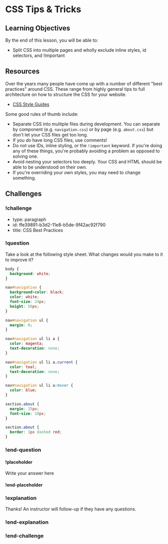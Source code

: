 # CSS Tips & Tricks

## Learning Objectives

By the end of this lesson, you will be able to:

* Split CSS into multiple pages and wholly exclude inline styles, id selectors, and !important

## Resources

Over the years many people have come up with a number of different "best practices" around CSS. These range from highly general tips to full architecture on how to structure the CSS for your website.

* [CSS Style Guides](https://css-tricks.com/css-style-guides/)

Some good rules of thumb include:

* Separate CSS into multiple files during development. You can separate by component (e.g. `navigation.css`) or by page (e.g. `about.css`) but don't let your CSS files get too long.
* If you _do_ have long CSS files, use comments!
* Do not use IDs, inline styling, or the `!important` keyword. If you're doing any of these things, you're probably avoiding a problem as opposed to solving one.
* Avoid nesting your selectors too deeply. Your CSS and HTML should be able to be understood on their own.
* If you're overriding your _own_ styles, you may need to change something.

## Challenges

<!-- Question -->

### !challenge

* type: paragraph
* id: ffe39891-b3d2-11e8-b5de-9f42ac92f790
* title: CSS Best Practices

### !question

Take a look at the following style sheet. What changes would you make to it to improve it?

```css
body {
  background: white;
}

nav#navigation {
  background-color: black;
  color: white;
  font-size: 24px;
  height: 50px;
}

nav#navigation ul {
  margin: 0;
}

nav#navigation ul li a {
  color: magenta;
  text-decoration: none;
}

nav#navigation ul li a.current {
  color: teal;
  text-decoration: none;
}

nav#navigation ul li a:hover {
  color: blue;
}

section.about {
  margin: 25px;
  font-size: 10px;
}

section.about {
  border: 1px dashed red;
}
```

### !end-question

#### !placeholder

Write your answer here

#### !end-placeholder

### !explanation

Thanks! An instructor will follow-up if they have any questions.

### !end-explanation

### !end-challenge
